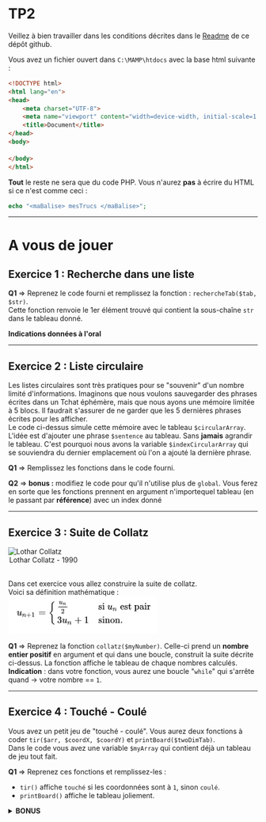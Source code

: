 # TP2

Veillez à bien travailler dans les conditions décrites dans le [Readme](../README.md) de ce dépôt github.  

Vous avez un fichier ouvert dans `C:\MAMP\htdocs` avec la base html suivante :  
```html
<!DOCTYPE html>
<html lang="en">
<head>
    <meta charset="UTF-8">
    <meta name="viewport" content="width=device-width, initial-scale=1.0">
    <title>Document</title>
</head>
<body>
    
</body>
</html>
```

**Tout** le reste ne sera que du code PHP.
Vous n'aurez **pas** à écrire du HTML si ce n'est comme ceci :  
```php
echo "<maBalise> mesTrucs </maBalise>";
```

___
# A vous de jouer
## Exercice 1 : Recherche dans une liste

**Q1** => Reprenez le code fourni et remplissez la fonction : `rechercheTab($tab, $str)`.  
Cette fonction renvoie le 1er élément trouvé qui contient la sous-chaîne `str` dans le tableau donné.

**Indications données à l'oral**

___
## Exercice 2 : Liste circulaire

Les listes circulaires sont très pratiques pour se "souvenir" d'un nombre limité d'informations. Imaginons que nous voulons sauvegarder des phrases écrites dans un Tchat éphémère, mais que nous ayons une mémoire limitée à 5 blocs. Il faudrait s'assurer de ne garder que les 5 dernières phrases écrites pour les afficher.  
Le code ci-dessus simule cette mémoire avec le tableau `$circularArray`. L'idée est d'ajouter une phrase `$sentence` au tableau. Sans **jamais** agrandir le tableau. C'est pourquoi nous avons la variable `$indexCircularArray` qui se souviendra du dernier emplacement où l'on a ajouté la dernière phrase.


**Q1** => Remplissez les fonctions dans le code fourni.  

**Q2** => **bonus :** modifiez le code pour qu'il n'utilise plus de `global`. Vous ferez en sorte que les fonctions prennent en argument n'importequel tableau (en le passant par **référence**) avec un index donné  

___
## Exercice 3 : Suite de Collatz
<img alt="Lothar Collatz" src="https://www.math.uni-hamburg.de/home/collatz/liebenowfotografie/collatz3.jpg" width=200px ><br/><legend>Lothar Collatz - 1990</legend></img><br/>


Dans cet exercice vous allez construire la suite de collatz.  
Voici sa définition mathématique :  
<img alt="collatz" src="./suite_de_collatz.jpg" width=300px /><br/>

**Q1** => Reprenez la fonction `collatz($myNumber)`. Celle-ci prend un **nombre entier positif** en argument et qui dans une boucle, construit la suite décrite ci-dessus. La fonction affiche le tableau de chaque nombres calculés.  
**Indication** : dans votre fonction, vous aurez une boucle "`while`" qui s'arrête quand -> votre nombre == `1`.

___
## Exercice 4 : Touché - Coulé

Vous avez un petit jeu de "touché - coulé". Vous aurez deux fonctions à coder `tir($arr, $coordX, $coordY)` et `printBoard($twoDimTab)`.  
Dans le code vous avez une variable `$myArray` qui contient déjà un tableau de jeu tout fait.

**Q1** => Reprenez ces fonctions et remplissez-les :  
* `tir()` affiche `touché` si les coordonnées sont à `1`, sinon `coulé`.
* `printBoard()` affiche le tableau joliement.


<details>
  <summary><b>BONUS</b></summary>
    <i>=> Codez la fonction <code>generateBoard($size, $arrayCrds)</code> qui prend une taille en 1er argument et un tableau de coordonnées (là où se trouvent les "<code>1</code>"). Cette fonction renvoie un tableau 2 dimensions de taille <code>size*size</code></i>
</details>